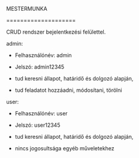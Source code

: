 MESTERMUNKA

====================

CRUD rendszer bejelentkezési felülettel.

admin:
- Felhasználónév: admin
- Jelszó: admin12345

- tud keresni állapot, határidő és dolgozó alapján,
- tud feladatot hozzáadni, módosítani, törölni

user:
- Felhasználónév: user
- Jelszó: user12345

- tud keresni állapot, határidő és dolgozó alapján,
- nincs jogosultsága egyéb műveletekhez

